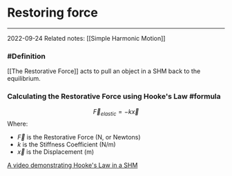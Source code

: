 # Restoring force
---
2022-09-24
Related notes: [[Simple Harmonic Motion]]

### #Definition 
[[The Restorative Force]] acts to pull an object in a SHM back to the equilibrium.

### Calculating the Restorative Force using Hooke's Law #formula  
$$\overrightarrow{F}_{elastic} = -k\overrightarrow{x}$$
Where:
- $\overrightarrow{F}$  is the Restorative Force (N, or Newtons)
- $k$ is the Stiffness Coefficient (N/m)
- $\overrightarrow{x}$  is the Displacement (m)

[A video demonstrating Hooke's Law in a SHM](https://ideal.accelerate-ed.com/pub/a/ib/-/lo/dbc58145-7873-4373-a813-d32e6dd4d233/p/612613ec-a7db-4a0d-8584-271f664da947?workflowtype=CmsLesson&speechstream=true&speechstreammode=collapsed)
